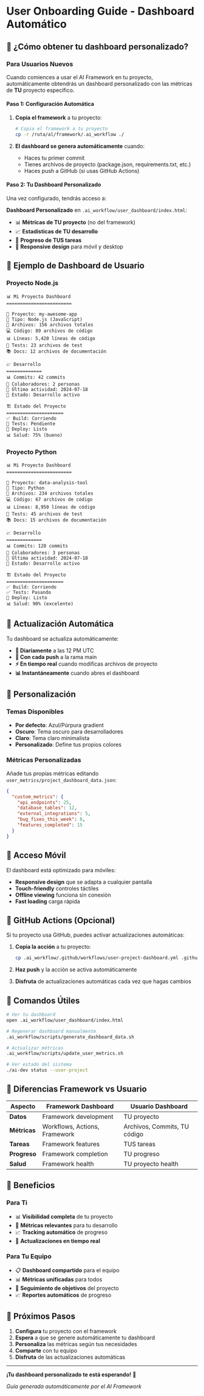 # User Onboarding Guide - Dashboard Automático

## 🚀 ¿Cómo obtener tu dashboard personalizado?

### **Para Usuarios Nuevos**

Cuando comiences a usar el AI Framework en tu proyecto, automáticamente obtendrás un dashboard personalizado con las métricas de **TU** proyecto específico.

#### **Paso 1: Configuración Automática**

1. **Copia el framework** a tu proyecto:
   ```bash
   # Copia el framework a tu proyecto
   cp -r /ruta/al/framework/.ai_workflow ./
   ```

2. **El dashboard se genera automáticamente** cuando:
   - Haces tu primer commit
   - Tienes archivos de proyecto (package.json, requirements.txt, etc.)
   - Haces push a GitHub (si usas GitHub Actions)

#### **Paso 2: Tu Dashboard Personalizado**

Una vez configurado, tendrás acceso a:

**Dashboard Personalizado** en `.ai_workflow/user_dashboard/index.html`:
- 📊 **Métricas de TU proyecto** (no del framework)
- 📈 **Estadísticas de TU desarrollo**
- 🎯 **Progreso de TUS tareas**
- 📱 **Responsive design** para móvil y desktop

## 🎯 Ejemplo de Dashboard de Usuario

### **Proyecto Node.js**
```
📊 Mi Proyecto Dashboard
========================

📁 Proyecto: my-awesome-app
🔧 Tipo: Node.js (JavaScript)
📄 Archivos: 156 archivos totales
💻 Código: 89 archivos de código
📊 Líneas: 5,420 líneas de código
🧪 Tests: 23 archivos de test
📚 Docs: 12 archivos de documentación

📈 Desarrollo
=============
📊 Commits: 42 commits
👥 Colaboradores: 2 personas
📅 Última actividad: 2024-07-18
🎯 Estado: Desarrollo activo

🏗️ Estado del Proyecto
=====================
✅ Build: Corriendo
🧪 Tests: Pendiente
🚀 Deploy: Listo
📊 Salud: 75% (bueno)
```

### **Proyecto Python**
```
📊 Mi Proyecto Dashboard
========================

📁 Proyecto: data-analysis-tool
🔧 Tipo: Python
📄 Archivos: 234 archivos totales
💻 Código: 67 archivos de código
📊 Líneas: 8,950 líneas de código
🧪 Tests: 45 archivos de test
📚 Docs: 15 archivos de documentación

📈 Desarrollo
=============
📊 Commits: 128 commits
👥 Colaboradores: 3 personas
📅 Última actividad: 2024-07-18
🎯 Estado: Desarrollo activo

🏗️ Estado del Proyecto
=====================
✅ Build: Corriendo
✅ Tests: Pasando
🚀 Deploy: Listo
📊 Salud: 90% (excelente)
```

## 🔄 Actualización Automática

Tu dashboard se actualiza automáticamente:

- **📅 Diariamente** a las 12 PM UTC
- **🔄 Con cada push** a la rama main
- **⚡ En tiempo real** cuando modificas archivos de proyecto
- **📊 Instantáneamente** cuando abres el dashboard

## 🎨 Personalización

### **Temas Disponibles**
- **Por defecto**: Azul/Púrpura gradient
- **Oscuro**: Tema oscuro para desarrolladores
- **Claro**: Tema claro minimalista
- **Personalizado**: Define tus propios colores

### **Métricas Personalizadas**
Añade tus propias métricas editando `user_metrics/project_dashboard_data.json`:

```json
{
  "custom_metrics": {
    "api_endpoints": 25,
    "database_tables": 12,
    "external_integrations": 5,
    "bug_fixes_this_week": 8,
    "features_completed": 15
  }
}
```

## 📱 Acceso Móvil

El dashboard está optimizado para móviles:
- **Responsive design** que se adapta a cualquier pantalla
- **Touch-friendly** controles táctiles
- **Offline viewing** funciona sin conexión
- **Fast loading** carga rápida

## 🤖 GitHub Actions (Opcional)

Si tu proyecto usa GitHub, puedes activar actualizaciones automáticas:

1. **Copia la acción** a tu proyecto:
   ```bash
   cp .ai_workflow/.github/workflows/user-project-dashboard.yml .github/workflows/
   ```

2. **Haz push** y la acción se activa automáticamente

3. **Disfruta** de actualizaciones automáticas cada vez que hagas cambios

## 🔧 Comandos Útiles

```bash
# Ver tu dashboard
open .ai_workflow/user_dashboard/index.html

# Regenerar dashboard manualmente
.ai_workflow/scripts/generate_dashboard_data.sh

# Actualizar métricas
.ai_workflow/scripts/update_user_metrics.sh

# Ver estado del sistema
./ai-dev status --user-project
```

## 🎯 Diferencias Framework vs Usuario

| Aspecto | Framework Dashboard | Usuario Dashboard |
|---------|-------------------|------------------|
| **Datos** | Framework development | TU proyecto |
| **Métricas** | Workflows, Actions, Framework | Archivos, Commits, TU código |
| **Tareas** | Framework features | TUS tareas |
| **Progreso** | Framework completion | TU progreso |
| **Salud** | Framework health | TU proyecto health |

## 🌟 Beneficios

### **Para Ti**
- 📊 **Visibilidad completa** de tu proyecto
- 🎯 **Métricas relevantes** para tu desarrollo
- 📈 **Tracking automático** de progreso
- 🔄 **Actualizaciones en tiempo real**

### **Para Tu Equipo**
- 📋 **Dashboard compartido** para el equipo
- 📊 **Métricas unificadas** para todos
- 🎯 **Seguimiento de objetivos** del proyecto
- 📈 **Reportes automáticos** de progreso

## 🚀 Próximos Pasos

1. **Configura** tu proyecto con el framework
2. **Espera** a que se genere automáticamente tu dashboard
3. **Personaliza** las métricas según tus necesidades
4. **Comparte** con tu equipo
5. **Disfruta** de las actualizaciones automáticas

---

**¡Tu dashboard personalizado te está esperando!** 🎉

*Guía generada automáticamente por el AI Framework*